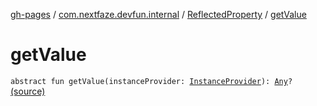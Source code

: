 [gh-pages](../../index.md) / [com.nextfaze.devfun.internal](../index.md) / [ReflectedProperty](index.md) / [getValue](./get-value.md)

# getValue

`abstract fun getValue(instanceProvider: `[`InstanceProvider`](../../com.nextfaze.devfun.inject/-instance-provider/index.md)`): `[`Any`](https://kotlinlang.org/api/latest/jvm/stdlib/kotlin/-any/index.html)`?` [(source)](https://github.com/NextFaze/dev-fun/tree/master/devfun/src/main/java/com/nextfaze/devfun/internal/Reflected.kt#L79)